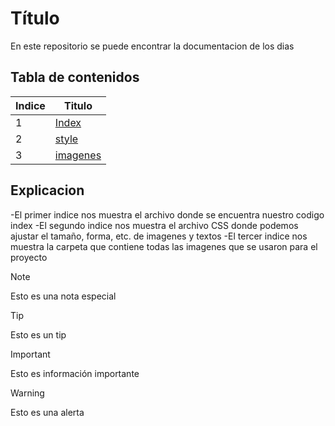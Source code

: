 # Título
En este repositorio se puede encontrar la documentacion de los dias 

## Tabla de contenidos
| Indice | Titulo  |
|--|--|
| 1 | [Index](index.html) |
| 2 | [style](./style/style.css) |
| 3 | [imagenes](./style/img) |



## Explicacion
-El primer indice nos muestra el archivo donde se encuentra nuestro codigo index
-El segundo indice nos muestra el archivo CSS donde podemos ajustar el tamaño, forma, etc. de imagenes y textos
-El tercer indice nos muestra la carpeta que contiene todas las imagenes que se usaron para el proyecto


> [!NOTE]
>Esto es una nota especial

> [!TIP]
> Esto es un tip

> [!IMPORTANT]  
> Esto es información importante

> [!WARNING]  
> Esto es una alerta
